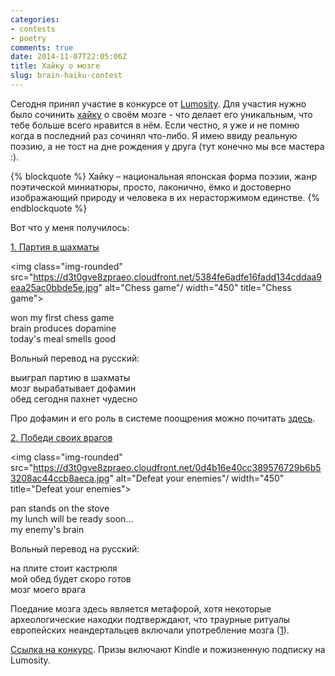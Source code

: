 ```yaml
---
categories:
- contests
- poetry
comments: true
date: 2014-11-07T22:05:06Z
title: Хайку о мозге
slug: brain-haiku-contest
---
```


Сегодня принял участие в конкурсе от [Lumosity](http://www.lumosity.com/). Для
участия нужно было сочинить [хайку][haiku] о своём мозге - что делает его
уникальным, что тебе больше всего нравится в нём. Если честно, я уже и не помню
когда в последний раз сочинял что-либо. Я имею ввиду реальную поэзию, а не тост
на дне рождения у друга (тут конечно мы все мастера :).

<!--more-->

{% blockquote %}
Хайку – национальная японская форма поэзии, жанр поэтической миниатюры, просто, лаконично, ёмко и достоверно изображающий природу и человека в их нерасторжимом единстве.
{% endblockquote %}

Вот что у меня получилось:

[1. Партия в шахматы](http://lumosityhaikucontest.com.strutta.com/entry/8015050)

<img class="img-rounded" src="https://d3t0gve8zpraeo.cloudfront.net/5384fe6adfe16fadd134cddaa9eaa25ac0bbde5e.jpg" alt="Chess game"/ width="450" title="Chess game">

won my first chess game  <br />
brain produces dopamine  <br />
today's meal smells good

Вольный перевод на русский:

выиграл партию в шахматы  <br />
мозг вырабатывает дофамин  <br />
обед сегодня пахнет чудесно

Про дофамин и его роль в системе поощрения можно почитать [здесь][dopamine].

[2. Победи своих врагов](http://lumosityhaikucontest.com.strutta.com/entry/8015123)

<img class="img-rounded" src="https://d3t0gve8zpraeo.cloudfront.net/0d4b16e40cc389576729b6b53208ac44ccb8aeca.jpg" alt="Defeat your enemies"/ width="450" title="Defeat your enemies">

pan stands on the stove  <br />
my lunch will be ready soon...  <br />
my enemy's brain

Вольный перевод на русский:

на плите стоит кастрюля  <br />
мой обед будет скоро готов  <br />
мозг моего врага

Поедание мозга здесь является метафорой, хотя некоторые археологические находки
подтверждают, что траурные ритуалы европейских неандертальцев включали
употребление мозга ([1][brain]).

[Ссылка на конкурс](http://lumosityhaikucontest.com.strutta.com/). Призы включают Kindle и пожизненную подписку на Lumosity.

[haiku]: https://ru.wikipedia.org/wiki/%D0%A5%D0%B0%D0%B9%D0%BA%D1%83
[dopamine]: https://ru.wikipedia.org/wiki/%D0%94%D0%BE%D1%84%D0%B0%D0%BC%D0%B8%D0%BD
[brain]:http://www.barnesandnoble.com/w/the-aztec-treasure-house-evan-s-connell/1110887560?displayonly=chp&ean=9781582432533
